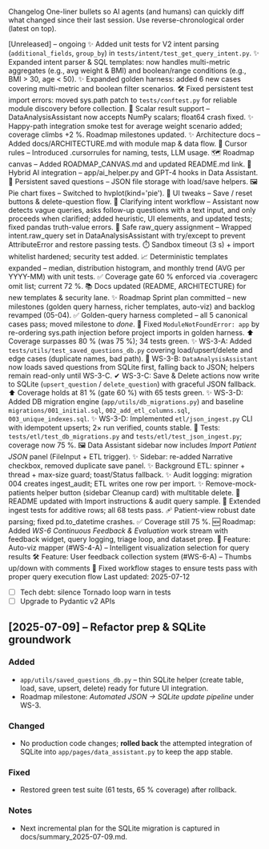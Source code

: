 Changelog
One-liner bullets so AI agents (and humans) can quickly diff what changed since their last session.
Use reverse-chronological order (latest on top).

[Unreleased] – ongoing
✨ Added unit tests for V2 intent parsing (`additional_fields`, `group_by`) in `tests/intent/test_get_query_intent.py`.
✨ Expanded intent parser & SQL templates: now handles multi-metric aggregates (e.g., avg weight & BMI) and boolean/range conditions (e.g., BMI > 30, age < 50).
✨ Expanded golden harness: added 6 new cases covering multi-metric and boolean filter scenarios.
🛠️ Fixed persistent test import errors: moved sys.path patch to `tests/conftest.py` for reliable module discovery before collection.
🐛 Scalar result support – DataAnalysisAssistant now accepts NumPy scalars; float64 crash fixed.
✨ Happy-path integration smoke test for average weight scenario added; coverage climbs +2 %. Roadmap milestones updated.
✨ Architecture docs – Added docs/ARCHITECTURE.md with module map & data flow.
📜 Cursor rules – Introduced .cursorrules for naming, tests, LLM usage.
🗺️ Roadmap canvas – Added ROADMAP_CANVAS.md and updated README.md link.
🤖 Hybrid AI integration – app/ai_helper.py and GPT-4 hooks in Data Assistant.
💾 Persistent saved questions – JSON file storage with load/save helpers.
🖼️ Pie chart fixes – Switched to hvplot(kind='pie').
🔧 UI tweaks – Save / reset buttons & delete-question flow.
🧩 Clarifying intent workflow – Assistant now detects vague queries, asks follow-up questions with a text input, and only proceeds when clarified; added heuristic, UI elements, and updated tests; fixed pandas truth-value errors.
🐛 Safe raw_query assignment – Wrapped intent.raw_query set in DataAnalysisAssistant with try/except to prevent AttributeError and restore passing tests.
⏱️ Sandbox timeout (3 s) + import whitelist hardened; security test added.
📈 Deterministic templates expanded – median, distribution histogram, and monthly trend (AVG per YYYY-MM) with unit tests.
✅ Coverage gate 60 % enforced via .coveragerc omit list; current 72 %.
📚 Docs updated (README, ARCHITECTURE) for new templates & security lane.
✨ Roadmap Sprint plan committed – new milestones (golden query harness, richer templates, auto-viz) and backlog revamped (05-04).
✅ Golden-query harness completed – all 5 canonical cases pass; moved milestone to *done*.
🐛 Fixed `ModuleNotFoundError: app` by re-ordering sys.path injection before project imports in golden harness.
⬆️ Coverage surpasses 80 % (was 75 %); 34 tests green.
✨ WS-3-A: Added `tests/utils/test_saved_questions_db.py` covering load/upsert/delete and edge cases (duplicate names, bad path).
🔄 WS-3-B: `DataAnalysisAssistant` now loads saved questions from SQLite first, falling back to JSON; helpers remain read-only until WS-3-C.
✔ WS-3-C: Save & Delete actions now write to SQLite (`upsert_question` / `delete_question`) with graceful JSON fallback.
⬆️ Coverage holds at 81 % (gate 60 %) with 65 tests green.
✨ WS-3-D: Added DB migration engine (`app/utils/db_migrations.py`) and baseline `migrations/001_initial.sql`, `002_add_etl_columns.sql`, `003_unique_indexes.sql`.
✨ WS-3-D: Implemented `etl/json_ingest.py` CLI with idempotent upserts; 2× run verified, counts stable.
🧪 Tests: `tests/etl/test_db_migrations.py` and `tests/etl/test_json_ingest.py`; coverage now 75 %.
🖼️ Data Assistant sidebar now includes *Import Patient JSON* panel (FileInput + ETL trigger).
✨ Sidebar: re-added Narrative checkbox, removed duplicate save panel.
✨ Background ETL: spinner + thread + max-size guard; toast/Status fallback.
✨ Audit logging: migration 004 creates ingest_audit; ETL writes one row per import.
✨ Remove-mock-patients helper button (sidebar Cleanup card) with multitable delete.
📝 README updated with Import instructions & audit query sample.
🧪 Extended ingest tests for additive rows; all 68 tests pass.
🩹 Patient-view robust date parsing; fixed pd.to_datetime crashes.
✅ Coverage still 75 %.
🆕 Roadmap: Added *WS-6 Continuous Feedback & Evaluation* work stream with feedback widget, query logging, triage loop, and dataset prep.
🚀 Feature: Auto-viz mapper (#WS-4-A) – Intelligent visualization selection for query results
🛠️ Feature: User feedback collection system (#WS-6-A) – Thumbs up/down with comments
🔄 Fixed workflow stages to ensure tests pass with proper query execution flow
Last updated: 2025-07-12

- [ ] Tech debt: silence Tornado loop warn in tests
- [ ] Upgrade to Pydantic v2 APIs

## [2025-07-09] – Refactor prep & SQLite groundwork
### Added
- `app/utils/saved_questions_db.py` – thin SQLite helper (create table, load, save, upsert, delete) ready for future UI integration.
- Roadmap milestone: *Automated JSON → SQLite update pipeline* under WS-3.

### Changed
- No production code changes; **rolled back** the attempted integration of SQLite into `app/pages/data_assistant.py` to keep the app stable.

### Fixed
- Restored green test suite (61 tests, 65 % coverage) after rollback.

### Notes
- Next incremental plan for the SQLite migration is captured in docs/summary_2025-07-09.md.